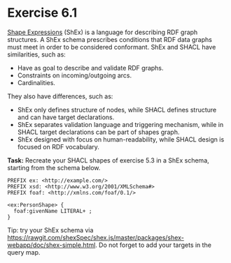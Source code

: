 # Exercise 6.1

[Shape Expressions](http://shex.io/shex-primer/) (ShEx) is a language for describing RDF graph structures. 
A ShEx schema prescribes conditions that RDF data graphs must meet in order to be considered conformant.
ShEx and SHACL have similarities, such as:
- Have as goal to describe and validate RDF graphs.
- Constraints on incoming/outgoing arcs.
- Cardinalities.

They also have differences, such as:
- ShEx only defines structure of nodes, while SHACL defines structure and can have target declarations.
- ShEx separates validation language and triggering mechanism, while in SHACL target declarations can be part of shapes graph.
- ShEx designed with focus on human-readability, while SHACL design is focused on RDF vocabulary.

**Task:** Recreate your SHACL shapes of exercise 5.3 in a ShEx schema,
starting from the schema below.

```
PREFIX ex: <http://example.com/>
PREFIX xsd: <http://www.w3.org/2001/XMLSchema#>
PREFIX foaf: <http://xmlns.com/foaf/0.1/>

<ex:PersonShape> {
  foaf:givenName LITERAL+ ;
}
```

Tip: try your ShEx schema via <https://rawgit.com/shexSpec/shex.js/master/packages/shex-webapp/doc/shex-simple.html>.
Do not forget to add your targets in the query map.